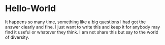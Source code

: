 # Hello-World
It happens so many time, something like a big questions I had got the answer clearly and fine. I just want to write this and keep it for anybody may find it useful or whatever they think. I am not share this but say to the world of diversity. 

